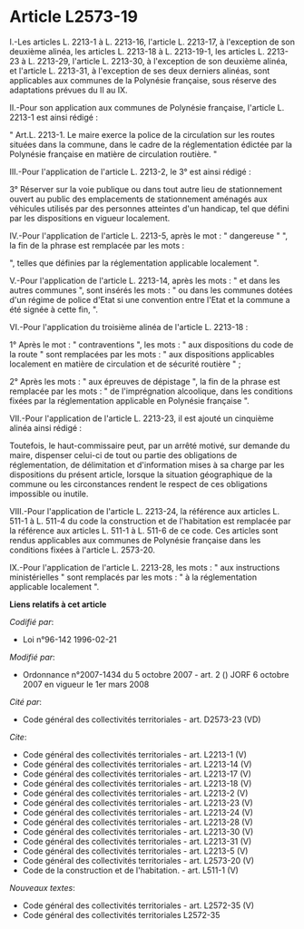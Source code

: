 # Article L2573-19

I.-Les articles L. 2213-1 à L. 2213-16, l'article L. 2213-17, à l'exception de son deuxième alinéa, les articles L. 2213-18 à
L. 2213-19-1, les articles L. 2213-23 à L. 2213-29, l'article L. 2213-30, à l'exception de son deuxième alinéa, et l'article
L. 2213-31, à l'exception de ses deux derniers alinéas, sont applicables aux communes de la Polynésie française, sous réserve
des adaptations prévues du II au IX. 

II.-Pour son application aux communes de Polynésie française, l'article L. 2213-1 est ainsi rédigé : 

" Art.L. 2213-1. Le maire exerce la police de la circulation sur les routes situées dans la commune, dans le cadre de la
réglementation édictée par la Polynésie française en matière de circulation routière. " 

III.-Pour l'application de l'article L. 2213-2, le 3° est ainsi rédigé : 

3° Réserver sur la voie publique ou dans tout autre lieu de stationnement ouvert au public des emplacements de stationnement
aménagés aux véhicules utilisés par des personnes atteintes d'un handicap, tel que défini par les dispositions en vigueur
localement. 

IV.-Pour l'application de l'article L. 2213-5, après le mot : " dangereuse " ", la fin de la phrase est remplacée par les
mots : 

", telles que définies par la réglementation applicable localement ".

V.-Pour l'application de l'article L. 2213-14, après les mots : " et dans les autres communes ", sont insérés les mots : " ou
dans les communes dotées d'un régime de police d'Etat si une convention entre l'Etat et la commune a été signée à cette fin,
". 

VI.-Pour l'application du troisième alinéa de l'article L. 2213-18 : 

1° Après le mot : " contraventions ", les mots : " aux dispositions du code de la route " sont remplacées par les mots : "
aux dispositions applicables localement en matière de circulation et de sécurité routière " ; 

2° Après les mots : " aux épreuves de dépistage ", la fin de la phrase est remplacée par les mots : " de l'imprégnation
alcoolique, dans les conditions fixées par la réglementation applicable en Polynésie française ". 

VII.-Pour l'application de l'article L. 2213-23, il est ajouté un cinquième alinéa ainsi rédigé : 

Toutefois, le haut-commissaire peut, par un arrêté motivé, sur demande du maire, dispenser celui-ci de tout ou partie des
obligations de réglementation, de délimitation et d'information mises à sa charge par les dispositions du présent article,
lorsque la situation géographique de la commune ou les circonstances rendent le respect de ces obligations impossible ou
inutile. 

VIII.-Pour l'application de l'article L. 2213-24, la référence aux articles L. 511-1 à L. 511-4 du code la construction et de
l'habitation est remplacée par la référence aux articles L. 511-1 à L. 511-6 de ce code. Ces articles sont rendus applicables
aux communes de Polynésie française dans les conditions fixées à l'article L. 2573-20. 

IX.-Pour l'application de l'article L. 2213-28, les mots : " aux instructions ministérielles " sont remplacés par les mots :
" à la réglementation applicable localement ".

**Liens relatifs à cet article**

_Codifié par_:

  - Loi n°96-142 1996-02-21

_Modifié par_:

  - Ordonnance n°2007-1434 du 5 octobre 2007 - art. 2 () JORF 6 octobre 2007 en vigueur le 1er mars 2008

_Cité par_:

  - Code général des collectivités territoriales - art. D2573-23 (VD)

_Cite_:

  - Code général des collectivités territoriales - art. L2213-1 (V)
  - Code général des collectivités territoriales - art. L2213-14 (V)
  - Code général des collectivités territoriales - art. L2213-17 (V)
  - Code général des collectivités territoriales - art. L2213-18 (V)
  - Code général des collectivités territoriales - art. L2213-2 (V)
  - Code général des collectivités territoriales - art. L2213-23 (V)
  - Code général des collectivités territoriales - art. L2213-24 (V)
  - Code général des collectivités territoriales - art. L2213-28 (V)
  - Code général des collectivités territoriales - art. L2213-30 (V)
  - Code général des collectivités territoriales - art. L2213-31 (V)
  - Code général des collectivités territoriales - art. L2213-5 (V)
  - Code général des collectivités territoriales - art. L2573-20 (V)
  - Code de la construction et de l'habitation. - art. L511-1 (V)

_Nouveaux textes_:

  - Code général des collectivités territoriales - art. L2572-35 (V)
  - Code général des collectivités territoriales L2572-35
